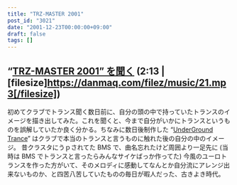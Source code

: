 ```yaml
---
title: "TRZ-MASTER 2001"
post_id: "3021"
date: "2001-12-23T00:00:00+09:00"
draft: false
tags: []
---
```



## “[TRZ-MASTER 2001” を聞く](/filez/music/21.mp3) (2:13 | [filesize]https://danmaq.com/filez/music/21.mp3[/filesize])


 初めてクラブでトランス聞く数日前に、自分の頭の中で持っていたトランスのイメージを描き出してみた。これを聞くと、今まで自分がいかにトランスというものを誤解していたか良く分かる。ちなみに数日後制作した “[UnderGround Trance](/underground-trance)” はクラブで本当のトランスと言うものに触れた後の自分の中のイメージ。  昔クラスタにうｐされてた BMS で、曲名忘れたけど周囲より一足先に (当時は BMS でトランスと言ったらみんなサイケばっか作ってた) 今風のユーロトランスを作った方がいて、そのメロディに感動してなんとか自分流にアレンジ出来ないものか、と四苦八苦していたものの毎日が暇人だった、古きよき時代。
